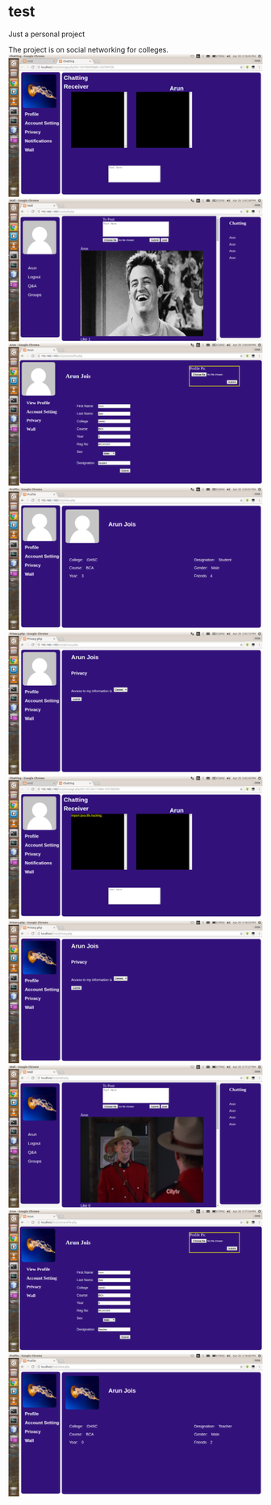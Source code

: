 # test
Just a personal project


The project is on social networking for colleges.
![alt text](https://github.com/arunjois/test/blob/master/screenshots/Chatting.png)
![alt text](https://github.com/arunjois/test/blob/master/screenshots/New%20Print%201.png)
![alt text](https://github.com/arunjois/test/blob/master/screenshots/New%20Print%202.png)
![alt text](https://github.com/arunjois/test/blob/master/screenshots/New%20Print%203.png)
![alt text](https://github.com/arunjois/test/blob/master/screenshots/New%20Print%205.png)
![alt text](https://github.com/arunjois/test/blob/master/screenshots/New%20Print%206.png)
![alt text](https://github.com/arunjois/test/blob/master/screenshots/Privay.png)
![alt text](https://github.com/arunjois/test/blob/master/screenshots/Project%20Wall.png)
![alt text](https://github.com/arunjois/test/blob/master/screenshots/User%20Profile.png)
![alt text](https://github.com/arunjois/test/blob/master/screenshots/View%20Profile.png)

